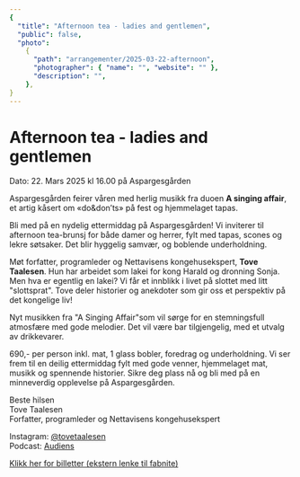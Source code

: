 ```yaml
---
{
  "title": "Afternoon tea - ladies and gentlemen",
  "public": false,
  "photo":
    {
      "path": "arrangementer/2025-03-22-afternoon",
      "photographer": { "name": "", "website": "" },
      "description": "",
    },
}
---
```


# Afternoon tea - ladies and gentlemen

Dato: 22. Mars 2025 kl 16.00 på Aspargesgården

Aspargesgården feirer våren med herlig musikk fra duoen **A singing affair**, et artig kåsert om «do&don’ts» på fest og hjemmelaget tapas.

Bli med på en nydelig ettermiddag på Aspargesgården!
Vi inviterer til afternoon tea-brunsj for både damer og herrer, fylt med tapas, scones og lekre søtsaker. Det blir hyggelig samvær, og boblende underholdning.

Møt forfatter, programleder og Nettavisens kongehusekspert, **Tove Taalesen**. Hun har arbeidet som lakei for kong Harald og dronning Sonja. Men hva er egentlig en lakei?
Vi får et innblikk i livet på slottet med litt "slottsprat". Tove deler historier og anekdoter som gir oss et  perspektiv på det kongelige liv!

Nyt musikken fra "A Singing Affair"som vil sørge for en stemningsfull atmosfære med gode melodier.
Det vil være bar tilgjengelig, med et utvalg av drikkevarer.

690,- per person inkl. mat, 1 glass bobler, foredrag og underholdning.
Vi ser frem til en deilig ettermiddag fylt med gode venner, hjemmelaget mat, musikk og spennende historier.
Sikre deg plass nå og bli med på en minneverdig opplevelse på Aspargesgården.

Beste hilsen\
Tove Taalesen\
Forfatter, programleder og Nettavisens kongehusekspert

Instagram: [@tovetaalesen](https://www.instagram.com/tovetaalesen)\
Podcast: [Audiens](https://podcasts.apple.com/no/podcast/audiens/id1731881203)


[Klikk her for billetter (ekstern lenke til fabnite)](https://fabnite.com/no/events/afternoon-tea-brunsj-for-damer-og-herrer-opplevelse-2025-03-22)
